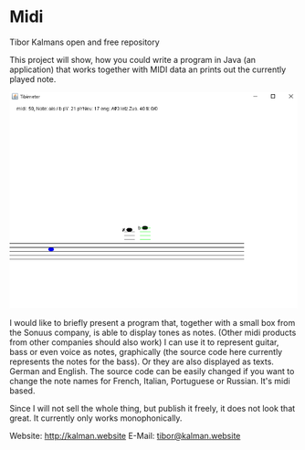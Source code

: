 # Midi
Tibor Kalmans open and free repository 

This project will show, how you could write a program in Java (an application) that works together with MIDI data an prints out the currently played note.

<img src="./screenshot.png">

I would like to briefly present a program that, together with a small box from the Sonuus company, is able to display tones as notes. (Other midi products from other companies should also work)
I can use it to represent guitar, bass or even voice as notes, graphically (the source code here currently represents the notes for the bass). Or they are also displayed as texts. German and English. The source code can be easily changed if you want to change the note names for French, Italian, Portuguese or Russian.
It's midi based.

Since I will not sell the whole thing, but publish it freely, it does not look that great.
It currently only works monophonically.

Website: http://kalman.website
E-Mail: tibor@kalman.website
